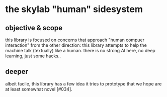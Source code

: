 # the skylab "human" sidesystem

## objective & scope

this library is focused on concerns that approach "human compuer
interaction" from the other direction: this library attempts to help the
machine talk (textually) like a human. there is no strong AI here, no
deep learning, just some hacks..




## deeper

albeit facile, this library has a few idea it tries to prototype that
we hope are at least somewhat novel [#034].
